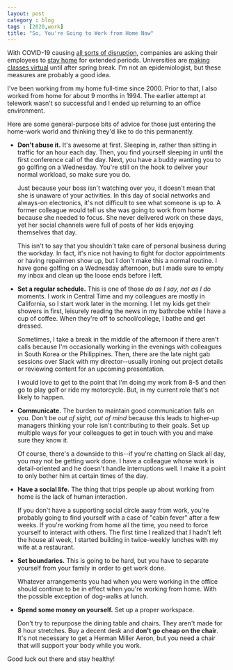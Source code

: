 ```yaml
---
layout: post
category : blog
tags : [2020,work]
title: "So, You're Going to Work from Home Now"
---
```

With COVID-19 causing [all sorts of disruption](https://edition.cnn.com/asia/live-news/coronavirus-outbreak-03-09-20-intl-hnk/index.html), companies are asking their employees to [stay home](https://9to5mac.com/2020/03/09/apple-retail-workers-coronavirus/) for extended periods. Universities are [making classes virtual](https://www.cnbc.com/2020/03/10/coronavirus-harvard-moves-classes-online-tells-students-dont-return-after-spring-break.html) until after spring break. I'm not an epidemiologist, but these measures are probably a good idea.

<!--more-->

I've been working from my home full-time since 2000. Prior to that, I also worked from home for about 9 months in 1994. The earlier attempt at telework wasn't so successful and I ended up returning to an office environment.

Here are some general-purpose bits of advice for those just entering the home-work world and thinking they'd like to do this permanently.

* **Don't abuse it.** It's awesome at first. Sleeping in, rather than sitting in traffic for an hour each day. Then, you find yourself sleeping in until the first conference call of the day. Next, you have a buddy wanting you to go golfing on a Wednesday. You're still on the hook to deliver your normal workload, so make sure you do.

    Just because your boss isn't watching over you, it doesn't mean that she is unaware of your activities. In this day of social networks and always-on electronics, it's not difficult to see what someone is up to. A former colleague would tell us she was going to work from home because she needed to focus. She never delivered work on these days, yet her social channels were full of posts of her kids enjoying themselves that day.

    This isn't to say that you shouldn't take care of personal business during the workday. In fact, it's nice not having to fight for doctor appointments or having repairmen show up, but I don't make this a normal routine. I have gone golfing on a Wednesday afternoon, but I made sure to empty my inbox and clean up the loose ends before I left.

* **Set a regular schedule.** This is one of those _do as I say, not as I do_ moments. I work in Central Time and my colleagues are mostly in California, so I start work later in the morning. I let my kids get their showers in first, leisurely reading the news in my bathrobe while I have a cup of coffee. When they're off to school/college, I bathe and get dressed.

    Sometimes, I take a break in the middle of the afternoon if there aren't calls because I'm occasionally working in the evenings with colleagues in South Korea or the Philippines. Then, there are the late night gab sessions over Slack with my director--usually ironing out project details or reviewing content for an upcoming presentation.

    I would love to get to the point that I'm doing my work from 8-5 and then go to play golf or ride my motorcycle. But, in my current role that's not likely to happen.

* **Communicate.** The burden to maintain good communication falls on you. Don't be _out of sight, out of mind_ because this leads to higher-up managers thinking your role isn't contributing to their goals. Set up multiple ways for your colleagues to get in touch with you and make sure they know it.

    Of course, there's a downside to this--if you're chatting on Slack all day, you may not be getting work done. I have a colleague whose work is detail-oriented and he doesn't handle interruptions well. I make it a point to only bother him at certain times of the day.

* **Have a social life.** The thing that trips people up about working from home is the lack of human interaction.

    If you don't have a supporting social circle away from work, you're probably going to find yourself with a case of "cabin fever" after a few weeks. If you're working from home all the time, you need to force yourself to interact with others. The first time I realized that I hadn't left the house all week, I started building in twice-weekly lunches with my wife at a restaurant.

* **Set boundaries.** This is going to be hard, but you have to separate yourself from your family in order to get work done.

    Whatever arrangements you had when you were working in the office should continue to be in effect when you're working from home. With the possible exception of dog-walks at lunch.

* **Spend some money on yourself.** Set up a proper workspace.

    Don't try to repurpose the dining table and chairs. They aren't made for 8 hour stretches. Buy a decent desk and **don't go cheap on the chair**. It's not necessary to get a Herman Miller Aeron, but you need a chair that will support your body while you work.

Good luck out there and stay healthy!
